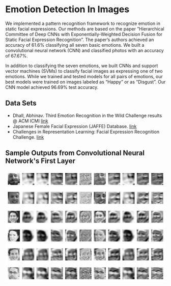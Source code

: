 # Emotion Detection In Images

We implemented a pattern recognition framework to recognize emotion in static facial expressions. Our methods are based on the paper ”Hierarchical Committee of Deep CNNs with Exponentially-Weighted Decision Fusion for Static Facial Expression Recognition”. The paper’s authors achieved an accuracy of 61.6% classifying all seven basic emotions. We built a convolutional neural network (CNN) and classified photos with an accuracy of 67.67%. 

In addition to classifying the seven emotions, we built CNNs and support vector machines (SVMs) to classify facial images as expressing one of two emotions. While we trained and tested models for all pairs of emotions, our best models were trained on images labeled as “Happy” or as “Disgust”. Our CNN model achieved 96.69% test accuracy.

## Data Sets
* Dhall, Abhinav. Third Emotion Recognition in the Wild Challenge results @ ACM ICMI  [link](https://sites.google.com/site/dhallabhinav/home/emotiw2015)
* Japanese Female Facial Expression (JAFFE) Database.  [link](http://www.kasrl.org/jaffe.html)
* Challenges in Representation Learning: Facial Expression Recognition Challenge. [link](https://www.kaggle.com/c/challengesin-representation-learning-facialexpression-recognition-challenge)


## Sample Outputs from Convolutional Neural Network's First Layer
![Alt](./images/kernelgrid.png "Title")
